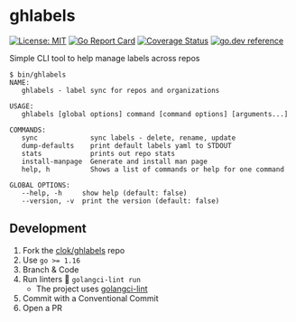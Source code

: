 # ghlabels
[![License: MIT](https://img.shields.io/badge/License-MIT-brightgreen.svg)](https://github.com/clok/ghlabels/blob/master/LICENSE)
[![Go Report Card](https://goreportcard.com/badge/clok/ghlabels)](https://goreportcard.com/report/clok/ghlabels)
[![Coverage Status](https://coveralls.io/repos/github/clok/ghlabels/badge.svg)](https://coveralls.io/github/clok/ghlabels)
[![go.dev reference](https://img.shields.io/badge/go.dev-reference-007d9c?logo=go&logoColor=white)](https://pkg.go.dev/github.com/clok/ghlabels?tab=overview)

Simple CLI tool to help manage labels across repos

```text
$ bin/ghlabels 
NAME:
   ghlabels - label sync for repos and organizations

USAGE:
   ghlabels [global options] command [command options] [arguments...]

COMMANDS:
   sync             sync labels - delete, rename, update
   dump-defaults    print default labels yaml to STDOUT
   stats            prints out repo stats
   install-manpage  Generate and install man page
   help, h          Shows a list of commands or help for one command

GLOBAL OPTIONS:
   --help, -h     show help (default: false)
   --version, -v  print the version (default: false)
```

## Development

1. Fork the [clok/ghlabels](https://github.com/clok/ghlabels) repo
1. Use `go >= 1.16`
1. Branch & Code
1. Run linters :broom: `golangci-lint run`
    - The project uses [golangci-lint](https://golangci-lint.run/usage/install/#local-installation)
1. Commit with a Conventional Commit
1. Open a PR